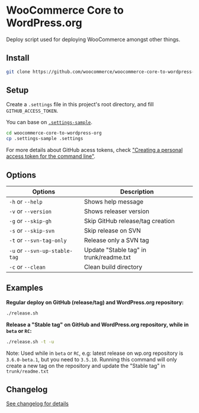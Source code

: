 # WooCommerce Core to WordPress.org

Deploy script used for deploying WooCommerce amongst other things.

## Install

```bash
git clone https://github.com/woocommerce/woocommerce-core-to-wordpress-org.git
```

## Setup

Create a `.settings` file in this project's root directory, and fill `GITHUB_ACCESS_TOKEN`.

You can base on [`.settings-sample`](https://github.com/woocommerce/woocommerce-core-to-wordpress-org/blob/master/.settings-sample).

```bash
cd woocommerce-core-to-wordpress-org
cp .settings-sample .settings
```

For more details about GitHub acess tokens, check ["Creating a personal access token for the command line"](https://help.github.com/en/articles/creating-a-personal-access-token-for-the-command-line).

## Options

| Options                       | Description                             |
|-------------------------------|-----------------------------------------|
| `-h` or `--help`              | Shows help message                      |
| `-v` or `--version`           | Shows releaser version                  |
| `-g` or `--skip-gh`           | Skip GitHub release/tag creation        |
| `-s` or `--skip-svn`          | Skip release on SVN                     |
| `-t` or `--svn-tag-only`      | Release only a SVN tag                  |
| `-u` or `--svn-up-stable-tag` | Update "Stable tag" in trunk/readme.txt |
| `-c` or `--clean`             | Clean build directory                   |

## Examples

**Regular deploy on GitHub (release/tag) and WordPress.org repository:**

```bash
./release.sh
```

**Release a "Stable tag" on GitHub and WordPress.org repository, while in `beta` or `RC`:**

```bash
./release.sh -t -u
```

Note: Used while in `beta` or `RC`, e.g: latest release on wp.org repository is `3.6.0-beta.1`, but you need to `3.5.10`. Running this command will only create a new tag on the repository and update the "Stable tag" in `trunk/readme.txt`

## Changelog

[See changelog for details](https://github.com/woocommerce/woocommerce-core-to-wordpress-org/blob/master/CHANGELOG.md)
